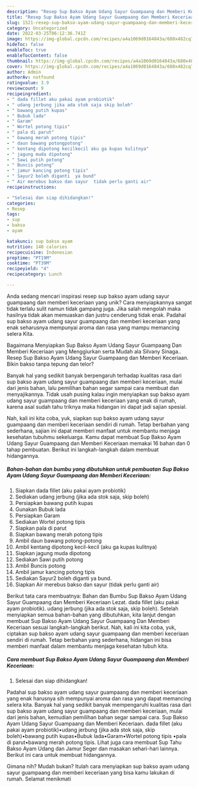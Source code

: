 ```yaml
---
description: "Resep Sup Bakso Ayam Udang Sayur Guampaang dan Memberi Keceriaan yang Enak"
title: "Resep Sup Bakso Ayam Udang Sayur Guampaang dan Memberi Keceriaan yang Enak"
slug: 1521-resep-sup-bakso-ayam-udang-sayur-guampaang-dan-memberi-keceriaan-yang-enak
category: Uncategorized
date: 2022-03-25T06:12:36.741Z
image: https://img-global.cpcdn.com/recipes/a4a1069d0164843a/680x482cq70/sup-bakso-ayam-udang-sayur-guampaang-dan-memberi-keceriaan-foto-resep-utama.jpg
hideToc: false
enableToc: true
enableTocContent: false
thumbnail: https://img-global.cpcdn.com/recipes/a4a1069d0164843a/680x482cq70/sup-bakso-ayam-udang-sayur-guampaang-dan-memberi-keceriaan-foto-resep-utama.jpg
cover: https://img-global.cpcdn.com/recipes/a4a1069d0164843a/680x482cq70/sup-bakso-ayam-udang-sayur-guampaang-dan-memberi-keceriaan-foto-resep-utama.jpg
author: Admin
authorAv: notfound
ratingvalue: 3.9
reviewcount: 9
recipeingredient:
- " dada fillet aku pakai ayam probiotik"
- " udang jerbung jika ada stok saja skip boleh"
- " bawang putih kupas"
- " Bubuk lada"
- " Garam"
- " Wortel potong tipis"
- " pala di parut"
- " bawang merah potong tipis"
- " daun bawang potongpotong"
- " kentang dipotong kecilkecil aku ga kupas kulitnya"
- " jagung muda dipotong"
- " Sawi putih potong"
- " Buncis potong"
- " jamur kancing potong tipis"
- " Sayur2 boleh diganti  ya bund"
- " Air merebus bakso dan sayur  tidak perlu ganti air"
recipeinstructions:

- "Selesai dan siap dihidangkan!"
categories:
- Resep
tags:
- sup
- bakso
- ayam

katakunci: sup bakso ayam 
nutrition: 140 calories
recipecuisine: Indonesian
preptime: "PT19M"
cooktime: "PT39M"
recipeyield: "4"
recipecategory: Lunch

---
```





Anda sedang mencari inspirasi resep sup bakso ayam udang sayur guampaang dan memberi keceriaan yang unik? Cara menyiapkannya sangat tidak terlalu sulit namun tidak gampang juga. Jika salah mengolah maka hasilnya tidak akan memuaskan dan justru cenderung tidak enak. Padahal sup bakso ayam udang sayur guampaang dan memberi keceriaan yang enak seharusnya mempunyai aroma dan rasa yang mampu memancing selera Kita.





Bagaimana Menyiapkan Sup Bakso Ayam Udang Sayur Guampaang Dan Memberi Keceriaan yang Menggiurkan serta Mudah ala Silvany Sinaga.. Resep Sup Bakso Ayam Udang Sayur Guampaang dan Memberi Keceriaan. Bikin bakso tanpa tepung dan telor?

Banyak hal yang sedikit banyak berpengaruh terhadap kualitas rasa dari sup bakso ayam udang sayur guampaang dan memberi keceriaan, mulai dari jenis bahan, lalu pemilihan bahan segar sampai cara membuat dan menyajikannya. Tidak usah pusing kalau ingin menyiapkan sup bakso ayam udang sayur guampaang dan memberi keceriaan yang enak di rumah, karena asal sudah tahu triknya maka hidangan ini dapat jadi sajian spesial.






Nah, kali ini kita coba, yuk, siapkan sup bakso ayam udang sayur guampaang dan memberi keceriaan sendiri di rumah. Tetap berbahan yang sederhana, sajian ini dapat memberi manfaat untuk membantu menjaga kesehatan tubuhmu sekeluarga. Kamu dapat membuat Sup Bakso Ayam Udang Sayur Guampaang dan Memberi Keceriaan memakai 16 bahan dan 0 tahap pembuatan. Berikut ini langkah-langkah dalam membuat hidangannya.

<!--inarticleads1-->

##### Bahan-bahan dan bumbu yang dibutuhkan untuk pembuatan Sup Bakso Ayam Udang Sayur Guampaang dan Memberi Keceriaan:

1. Siapkan  dada fillet (aku pakai ayam probiotik)
1. Sediakan  udang jerbung (jika ada stok saja, skip boleh)
1. Persiapkan  bawang putih kupas
1. Gunakan  Bubuk lada
1. Persiapkan  Garam
1. Sediakan  Wortel potong tipis
1. Siapkan  pala di parut
1. Siapkan  bawang merah potong tipis
1. Ambil  daun bawang potong-potong
1. Ambil  kentang dipotong kecil-kecil (aku ga kupas kulitnya)
1. Siapkan  jagung muda dipotong
1. Sediakan  Sawi putih potong
1. Ambil  Buncis potong
1. Ambil  jamur kancing potong tipis
1. Sediakan  Sayur2 boleh diganti  ya bund.
1. Siapkan  Air merebus bakso dan sayur  (tidak perlu ganti air)


Berikut tata cara membuatnya: Bahan dan Bumbu Sup Bakso Ayam Udang Sayur Guampaang dan Memberi Keceriaan Lezat. dada fillet (aku pakai ayam probiotik). udang jerbung (jika ada stok saja, skip boleh). Setelah menyiapkan semua bahan-bahan yang dibutuhkan, kita lanjut dengan membuat Sup Bakso Ayam Udang Sayur Guampaang Dan Memberi Keceriaan sesuai langkah-langkah berikut. Nah, kali ini kita coba, yuk, ciptakan sup bakso ayam udang sayur guampaang dan memberi keceriaan sendiri di rumah. Tetap berbahan yang sederhana, hidangan ini bisa memberi manfaat dalam membantu menjaga kesehatan tubuh kita. 

<!--inarticleads2-->

##### Cara membuat Sup Bakso Ayam Udang Sayur Guampaang dan Memberi Keceriaan:


1. Selesai dan siap dihidangkan!

Padahal sup bakso ayam udang sayur guampaang dan memberi keceriaan yang enak harusnya sih mempunyai aroma dan rasa yang dapat memancing selera kita. Banyak hal yang sedikit banyak mempengaruhi kualitas rasa dari sup bakso ayam udang sayur guampaang dan memberi keceriaan, mulai dari jenis bahan, kemudian pemilihan bahan segar sampai cara. Sup Bakso Ayam Udang Sayur Guampaang dan Memberi Keceriaan. dada fillet (aku pakai ayam probiotik)•udang jerbung (jika ada stok saja, skip boleh)•bawang putih kupas•Bubuk lada•Garam•Wortel potong tipis •pala di parut•bawang merah potong tipis. Lihat juga cara membuat Sup Tahu Bakso Ayam Udang dan Jamur Seger dan masakan sehari-hari lainnya. Berikut ini cara untuk membuat hidangannya. 

Gimana nih? Mudah bukan? Itulah cara menyiapkan sup bakso ayam udang sayur guampaang dan memberi keceriaan yang bisa kamu lakukan di rumah. Selamat menikmati
